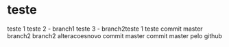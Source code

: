 # teste
teste 1
teste 2 - branch1
teste 3 - branch2teste 1
teste commit master
branch2
branch2 alteracoesnovo commit master
commit master pelo github
